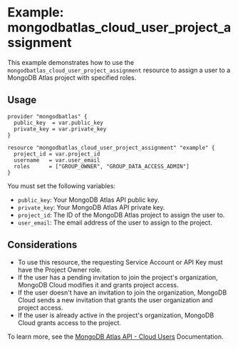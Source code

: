 # Example: mongodbatlas_cloud_user_project_assignment  
  
This example demonstrates how to use the `mongodbatlas_cloud_user_project_assignment` resource to assign a user to a MongoDB Atlas project with specified roles.
  
## Usage  
  
```hcl  
provider "mongodbatlas" {  
  public_key  = var.public_key  
  private_key = var.private_key  
}  
  
resource "mongodbatlas_cloud_user_project_assignment" "example" {  
  project_id = var.project_id  
  username   = var.user_email  
  roles      = ["GROUP_OWNER", "GROUP_DATA_ACCESS_ADMIN"]  
}  
```  
  
You must set the following variables:  
  
- `public_key`: Your MongoDB Atlas API public key.  
- `private_key`: Your MongoDB Atlas API private key.  
- `project_id`: The ID of the MongoDB Atlas project to assign the user to.  
- `user_email`: The email address of the user to assign to the project.   

## Considerations  
  
- To use this resource, the requesting Service Account or API Key must have the Project Owner role.  
- If the user has a pending invitation to join the project's organization, MongoDB Cloud modifies it and grants project access.  
- If the user doesn't have an invitation to join the organization, MongoDB Cloud sends a new invitation that grants the user organization and project access.  
- If the user is already active in the project's organization, MongoDB Cloud grants access to the project.  
  

To learn more, see the [MongoDB Atlas API - Cloud Users](https://www.mongodb.com/docs/api/doc/atlas-admin-api-v2/operation/operation-addprojectuser) Documentation.  
